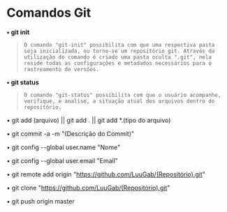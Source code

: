 # Comandos Git

**• git init**

>`O comando "git-init" possibilita com que uma respectiva pasta seja inicializada, ou torne-se um repositório git. Através da utilização do comando é criado uma pasta oculta ".git", nela reside todas as configurações e metadados necessários para o rastreamento de versões.`



**• git status**
> `O comando "git-status" possibilita com que o usuário acompanhe, verifique, e analise, a situação atual dos arquivos dentro do repositório.`



• git add (arquivo) || git add . || git add *.(tipo do arquivo)



• git commit -a -m "(Descrição do Commit)"



• git config --global user.name "Nome"



• git config --global user.email "Email"



• git remote add origin "https://github.com/LuuGab/(Repositório).git"



• git clone "https://github.com/LuuGab/(Repositório).git"



• git push origin master
